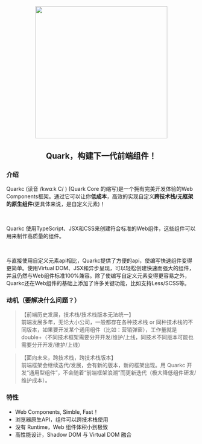 
<p align="center" style="padding-top: 10%">
  <a href="https://quark-design.hellobike.com/">
    <img width="350" src="https://m.hellobike.com/resource/helloyun/13459/Dc16h_quarkc-dark.png?x-oss-process=image/quality,q_80">
  </a>
</p>
<h2 align="center"> Quark，构建下一代前端组件！ </h2>

### 介绍



<p>Quarkc (读音 /kwɑːk C/ ) (Quark Core 的缩写)是一个拥有完美开发体验的Web Components框架。通过它可以让你<b>低成本</b>，高效的实现自定义<b>跨技术栈/无框架的原生组件</b>(更具体来说，是自定义元素)！</p>
<br />
<p>Quarkc 使用TypeScript、JSX和CSS来创建符合标准的Web组件，这些组件可以用来制作高质量的组件。</p>
<br />
<p>与直接使用自定义元素api相比，Quarkc提供了方便的api，使编写快速组件变得更简单。使用Virtual DOM、JSX和异步呈现，可以轻松创建快速而强大的组件，并且仍然与Web组件标准100%兼容。除了使编写自定义元素变得更容易之外，Quarkc还在Web组件的基础上添加了许多关键功能，比如支持Less/SCSS等。</p>


### 动机（要解决什么问题？）

> 【前端历史发展，技术栈/技术栈版本无法统一】
<br /> 前端发展多年，无论大小公司，一般都存在各种技术栈 or 同种技术栈的不同版本，如果要开发某个通用组件（比如：营销弹窗），工作量就是 double+（不同技术框架需要分开开发/维护/上线，同技术不同版本可能也需要分开开发/维护/上线）

>【面向未来，跨技术栈，跨技术栈版本】
<br /> 前端框架会继续迭代/发展，会有新的版本，新的框架出现。用 Quarkc 开发“通用型组件”，不会随着“前端框架浪潮”而更新迭代（极大降低组件研发/维护成本）。



### 特性

- Web Components, Simble, Fast！
- 浏览器原生API，组件可以跨技术栈使用
- 没有 Runtime，Web 组件体积小到极致
- 高性能设计，Shadow DOM 与 Virtual DOM 融合